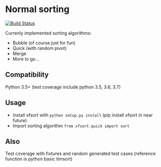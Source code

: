 Normal sorting
===

[![Build Status](https://travis-ci.org/xfenix/xfsort.svg?branch=master)](https://travis-ci.org/xfenix/xfsort)

Currenly implemented sorting algorithms:

* Bubble (of course just for fun)
* Quick (with random pivot)
* Merge
* More to go...

Compatibility
--------

Python 3.5+ (test coverage include python 3.5, 3.6, 3.7)

Usage
--------

* Install xfsort with `python setup.py install` (pip install xfsort in near future)
* Import sorting algorithm `from xfsort.quick import sort`

Also
--------

Test coverage with fixtures and random generated test cases (reference function is python basic timsort)
